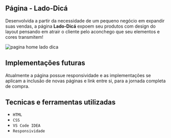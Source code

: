 ## Página - Lado-Dicá

Desenvolvida a partir da necessidade de um pequeno negócio em expandir suas vendas, a página **Lado-Dicá** expoem seu produtos com design do layout pensando em atrair o cliente pelo aconchego que seu elementos e cores transmitem!

![pagina home lado dica](https://user-images.githubusercontent.com/85043558/155429395-af95694e-d6ad-4c9c-b383-620b44180b9e.jpg)
 
 ## Implementações futuras
 
 Atualmente a página possue responsividade e as implementações se aplicam a inclusão de novas páginas e link entre si, para a jornada completa de compra.
 
 ## Tecnicas e ferramentas utilizadas
 
- ``HTML``
- ``CSS``
- ``VS Code IDEA``
- ``Responsividade``
 
 
 
